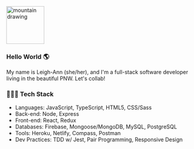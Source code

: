 <img src="https://github.com/lacrivella/lacrivella/mountain.png" alt="mountain drawing" width="100" />

### Hello World 🌎

My name is Leigh-Ann (she/her), and I'm a full-stack software developer living in the beautiful PNW. Let's collab!

### 👩🏻‍💻 Tech Stack
- Languages: JavaScript, TypeScript, HTML5, CSS/Sass
- Back-end: Node, Express
- Front-end: React, Redux
- Databases: Firebase, Mongoose/MongoDB, MySQL, PostgreSQL
- Tools: Heroku, Netlify, Compass, Postman
- Dev Practices: TDD w/ Jest, Pair Programming, Responsive Design
